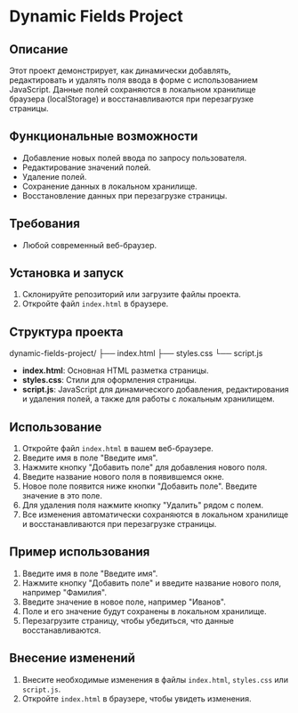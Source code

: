 # Dynamic Fields Project

## Описание

Этот проект демонстрирует, как динамически добавлять, редактировать и удалять поля ввода в форме с использованием JavaScript. Данные полей сохраняются в локальном хранилище браузера (localStorage) и восстанавливаются при перезагрузке страницы.

## Функциональные возможности

- Добавление новых полей ввода по запросу пользователя.
- Редактирование значений полей.
- Удаление полей.
- Сохранение данных в локальном хранилище.
- Восстановление данных при перезагрузке страницы.

## Требования

- Любой современный веб-браузер.

## Установка и запуск

1. Склонируйте репозиторий или загрузите файлы проекта.
2. Откройте файл `index.html` в браузере.

## Структура проекта

dynamic-fields-project/
├── index.html
├── styles.css
└── script.js

- **index.html**: Основная HTML разметка страницы.
- **styles.css**: Стили для оформления страницы.
- **script.js**: JavaScript для динамического добавления, редактирования и удаления полей, а также для работы с локальным хранилищем.

## Использование

1. Откройте файл `index.html` в вашем веб-браузере.
2. Введите имя в поле "Введите имя".
3. Нажмите кнопку "Добавить поле" для добавления нового поля.
4. Введите название нового поля в появившемся окне.
5. Новое поле появится ниже кнопки "Добавить поле". Введите значение в это поле.
6. Для удаления поля нажмите кнопку "Удалить" рядом с полем.
7. Все изменения автоматически сохраняются в локальном хранилище и восстанавливаются при перезагрузке страницы.

## Пример использования

1. Введите имя в поле "Введите имя".
2. Нажмите кнопку "Добавить поле" и введите название нового поля, например "Фамилия".
3. Введите значение в новое поле, например "Иванов".
4. Поле и его значение будут сохранены в локальном хранилище.
5. Перезагрузите страницу, чтобы убедиться, что данные восстанавливаются.

## Внесение изменений

1. Внесите необходимые изменения в файлы `index.html`, `styles.css` или `script.js`.
2. Откройте `index.html` в браузере, чтобы увидеть изменения.
